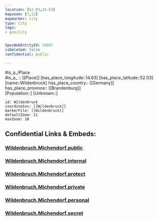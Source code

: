 ```yaml
---
location: [52.03,14.63] 
mapzoom: [7,12] 
mapmarker: city 
type: City
tags:
- geo/City


SpocWebEntityId: 35607
isDeleted: false
confidential: public

---
```

#is_a_/Place  
#is_a_ :: [[Place]] 
[has_place_longitude::14.63] 
[has_place_latitude::52.03] 
[name::Wildenbruck] 
has_place_country:: [[Germany]]  
has_place_province:: [[Brandenburg]]  
[Population::] 
[Unknown::] 


```leaflet
id: Wildenbruck
coordinates: [[Wildenbruck]] 
markerFile: [[Wildenbruck]] 
defaultZoom: 11 
maxZoom: 18
```


## Confidential Links & Embeds: 

### [Wildenbruch,Michendorf.public](/_public/\Earth\Continent\Europe\Europe~Central\Germany\Germany~East\Brandenburg\counties~Brandenburg\Potsdam-Mittelmark\cities~Potsdam-Mittelmark\MichendorfWildenbruch,Michendorf.public.md) 

### [Wildenbruch,Michendorf.internal](/_internal/\Earth\Continent\Europe\Europe~Central\Germany\Germany~East\Brandenburg\counties~Brandenburg\Potsdam-Mittelmark\cities~Potsdam-Mittelmark\MichendorfWildenbruch,Michendorf.internal.md) 

### [Wildenbruch,Michendorf.protect](/_protect/\Earth\Continent\Europe\Europe~Central\Germany\Germany~East\Brandenburg\counties~Brandenburg\Potsdam-Mittelmark\cities~Potsdam-Mittelmark\MichendorfWildenbruch,Michendorf.protect.md) 

### [Wildenbruch,Michendorf.private](/_private/\Earth\Continent\Europe\Europe~Central\Germany\Germany~East\Brandenburg\counties~Brandenburg\Potsdam-Mittelmark\cities~Potsdam-Mittelmark\MichendorfWildenbruch,Michendorf.private.md) 

### [Wildenbruch,Michendorf.personal](/_personal/\Earth\Continent\Europe\Europe~Central\Germany\Germany~East\Brandenburg\counties~Brandenburg\Potsdam-Mittelmark\cities~Potsdam-Mittelmark\MichendorfWildenbruch,Michendorf.personal.md) 

### [Wildenbruch,Michendorf.secret](/_secret/\Earth\Continent\Europe\Europe~Central\Germany\Germany~East\Brandenburg\counties~Brandenburg\Potsdam-Mittelmark\cities~Potsdam-Mittelmark\MichendorfWildenbruch,Michendorf.secret.md)

